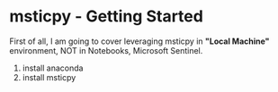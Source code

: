 # msticpy - Getting Started
First of all, I am going to cover leveraging msticpy in **"Local Machine"** environment, NOT in Notebooks, Microsoft Sentinel.
1. install anaconda
2. install msticpy
